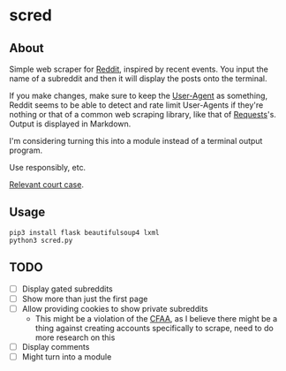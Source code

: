 # scred

## About

Simple web scraper for [Reddit](https://old.reddit.com), inspired by recent
events. You input the name of a subreddit and then it will display the
posts onto the terminal.

If you make changes, make sure to keep the
[User-Agent](https://en.wikipedia.org/wiki/User_agent) as something, Reddit
seems to be able to detect and rate limit User-Agents if they're nothing or
that of a common web scraping library, like that of
[Requests](https://requests.readthedocs.io/en/latest/)'s. Output is displayed
in Markdown.

I'm considering turning this into a module instead of a terminal output
program.

Use responsibly, etc.

[Relevant court case](https://en.wikipedia.org/wiki/HiQ_Labs_v._LinkedIn).

## Usage

```
pip3 install flask beautifulsoup4 lxml
python3 scred.py
```

## TODO

- [ ] Display gated subreddits
- [ ] Show more than just the first page
- [ ] Allow providing cookies to show private subreddits
	- This might be a violation of the
	[CFAA](https://en.wikipedia.org/wiki/Computer_Fraud_and_Abuse_Act), as I
	believe there might be a thing against creating accounts specifically
	to scrape, need to do more research on this
- [ ] Display comments
- [ ] Might turn into a module

